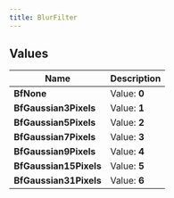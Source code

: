 ```yaml
---
title: BlurFilter
---
```


## Values

| Name | Description |
| ---- | ----------- |
| **BfNone** | Value: **0** |
| **BfGaussian3Pixels** | Value: **1** |
| **BfGaussian5Pixels** | Value: **2** |
| **BfGaussian7Pixels** | Value: **3** |
| **BfGaussian9Pixels** | Value: **4** |
| **BfGaussian15Pixels** | Value: **5** |
| **BfGaussian31Pixels** | Value: **6** |

